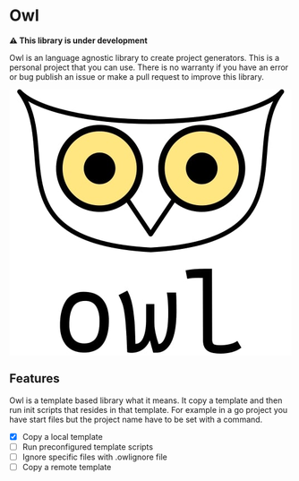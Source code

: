 # Owl

**⚠️ This library is under development**

Owl is an language agnostic library to create project generators. This is a personal project that you can use.
There is no warranty if you have an error or bug publish an issue or make a pull request to improve this library.

<div align="center" style="width: 100%; background-color: white;">
    <img src="./.github/logo/owl_logo_light.jpg" alt="Owl logo">
</div>

## Features

Owl is a template based library what it means. It copy a template and then run init scripts that resides in
that template. For example in a go project you have start files but the project name have to be set with a command.

- [x] Copy a local template
- [ ] Run preconfigured template scripts
- [ ] Ignore specific files with .owlignore file
- [ ] Copy a remote template
